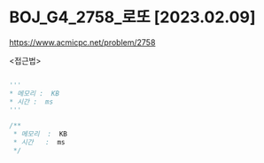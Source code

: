 #  BOJ_G4_2758_로또 [2023.02.09]
https://www.acmicpc.net/problem/2758

<접근법>

```

```




```python
'''
* 메모리 :  KB
* 시간 :  ms
'''


```




```java
/**
 * 메모리  :  KB
 * 시간   :  ms
 */


```
